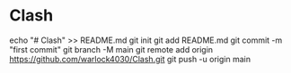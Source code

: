 # Clash
echo "# Clash" >> README.md
git init
git add README.md
git commit -m "first commit"
git branch -M main
git remote add origin https://github.com/warlock4030/Clash.git
git push -u origin main
